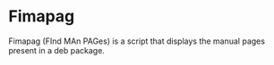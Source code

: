 # Fimapag
Fimapag (FInd MAn PAGes) is a script that displays the manual pages present in a deb package.
